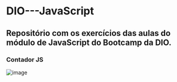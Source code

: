 # DIO---JavaScript
## Repositório com os exercícios das aulas do módulo de JavaScript do Bootcamp da DIO.
### Contador JS
![image](https://user-images.githubusercontent.com/86080021/175336410-186bfb19-2dab-464c-a457-9748679d69bf.png)

